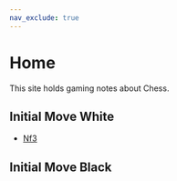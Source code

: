 ```yaml
---
nav_exclude: true
---
```


# Home

This site holds gaming notes about Chess.

## Initial Move White

- [Nf3](Nf3)

## Initial Move Black
